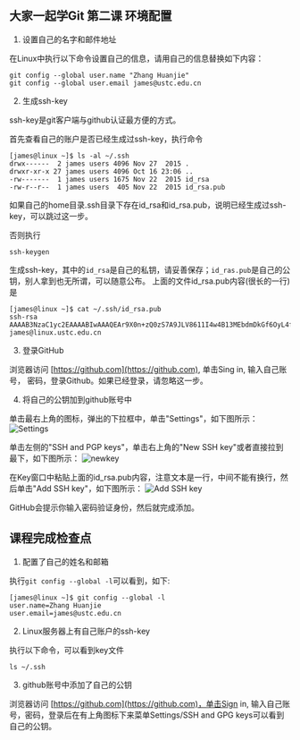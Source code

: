 ## 大家一起学Git 第二课 环境配置

1. 设置自己的名字和邮件地址

在Linux中执行以下命令设置自己的信息，请用自己的信息替换如下内容：
````
git config --global user.name "Zhang Huanjie"
git config --global user.email james@ustc.edu.cn
````

2. 生成ssh-key

ssh-key是git客户端与github认证最方便的方式。

首先查看自己的账户是否已经生成过ssh-key，执行命令
````
[james@linux ~]$ ls -al ~/.ssh
drwx------  2 james users 4096 Nov 27  2015 .
drwxr-xr-x 27 james users 4096 Oct 16 23:06 ..
-rw-------  1 james users 1675 Nov 22  2015 id_rsa
-rw-r--r--  1 james users  405 Nov 22  2015 id_rsa.pub
````
如果自己的home目录.ssh目录下存在id_rsa和id_rsa.pub，说明已经生成过ssh-key，可以跳过这一步。

否则执行
```
ssh-keygen
```
生成ssh-key，其中的`id_rsa`是自己的私钥，请妥善保存；`id_ras.pub`是自己的公钥，别人拿到也无所谓，可以随意公布。
上面的文件id_rsa.pub内容(很长的一行)是
```
[james@linux ~]$ cat ~/.ssh/id_rsa.pub
ssh-rsa AAAAB3NzaC1yc2EAAAABIwAAAQEAr9X0n+zQ0zS7A9JLV8611I4w4B13MEbdmDkGf6OyL4f0LVLPY2f7yZpi8VqgyqwUasGtMYRcyE/A7vln+pNEwASPviluhfGr7coxE9ZisdxXTkex9oqhqPfmhnlBjLtsTg3Yh4ZLmzgYprQgAacT9Fc1hNnrc5vwh5lMh7i+bfVkIXbKY8k2dc39qBbsVxtmLDd1rLpb4i+laajglrBvHWFrWdMiOp4Y/O948hSuShDhpthvkV+ZYOlh9QsRD2rXNqfTMC0QXYeYI3tNUMdGxdqgdMC7ZwpH69e5l9WhnMEK1N8io5lITwEhSyoouRmJGuaYaF8MY6BHicuBu9FJEw== james@linux.ustc.edu.cn
````

3. 登录GitHub

浏览器访问 [https://github.com](https://github.com), 单击Sing in, 输入自己账号，
密码，登录Github。如果已经登录，请忽略这一步。

4. 将自己的公钥加到github账号中

单击最右上角的图标，弹出的下拉框中，单击"Settings"，如下图所示：
![Settings](settings.png)

单击左侧的"SSH and PGP keys"，单击右上角的"New SSH key"或者直接拉到最下，如下图所示：
![newkey](newkey.png)

在Key窗口中粘贴上面的id_rsa.pub内容，注意文本是一行，中间不能有换行，然后单击"Add SSH key"，如下图所示：
![Add SSH key](3.png)

GitHub会提示你输入密码验证身份，然后就完成添加。

## 课程完成检查点

1. 配置了自己的姓名和邮箱

执行`git config --global -l`可以看到，如下:
````
[james@linux ~]$ git config --global -l
user.name=Zhang Huanjie
user.email=james@ustc.edu.cn
````

2. Linux服务器上有自己账户的ssh-key

执行以下命令，可以看到key文件
````
ls ~/.ssh
````
3. github账号中添加了自己的公钥
   
浏览器访问 [https://github.com](https://github.com)，单击Sign in, 输入自己账号，密码，登录后在有上角图标下来菜单Settings/SSH and GPG keys可以看到自己的公钥。
